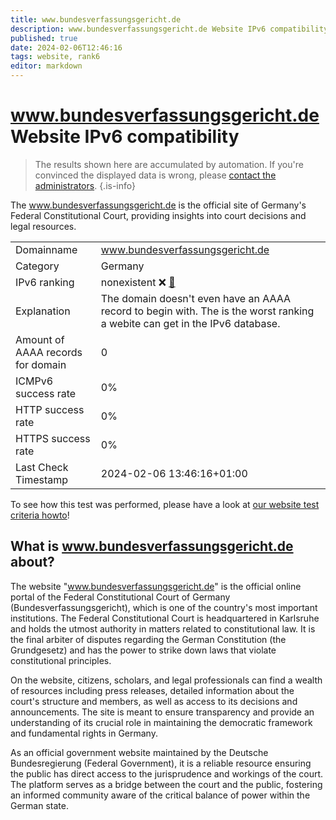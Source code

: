 ```yaml
---
title: www.bundesverfassungsgericht.de
description: www.bundesverfassungsgericht.de Website IPv6 compatibility
published: true
date: 2024-02-06T12:46:16
tags: website, rank6
editor: markdown
---
```


# www.bundesverfassungsgericht.de Website IPv6 compatibility

> The results shown here are accumulated by automation. If you're convinced the displayed data is wrong, please [contact the administrators](/howto/chat). 
{.is-info}

The www.bundesverfassungsgericht.de is the official site of Germany's Federal Constitutional Court, providing insights into court decisions and legal resources.


|   |   |
| - | - |
| Domainname | www.bundesverfassungsgericht.de
| Category | Germany |
| IPv6 ranking | nonexistent :x: [🔗](/howto/ranking) |
| Explanation | The domain doesn't even have an AAAA record to begin with. The is the worst ranking a webite can get in the IPv6 database. |
| Amount of AAAA records for domain | 0 |
| ICMPv6 success rate | 0%|
| HTTP success rate | 0% |
| HTTPS success rate | 0% |
| Last Check Timestamp | 2024-02-06 13:46:16+01:00 |

To see how this test was performed, please have a look at [our website test criteria howto](/howto/testcriteria/website)!


## What is www.bundesverfassungsgericht.de about?
The website "www.bundesverfassungsgericht.de" is the official online portal of the Federal Constitutional Court of Germany (Bundesverfassungsgericht), which is one of the country's most important institutions. The Federal Constitutional Court is headquartered in Karlsruhe and holds the utmost authority in matters related to constitutional law. It is the final arbiter of disputes regarding the German Constitution (the Grundgesetz) and has the power to strike down laws that violate constitutional principles.

On the website, citizens, scholars, and legal professionals can find a wealth of resources including press releases, detailed information about the court's structure and members, as well as access to its decisions and announcements. The site is meant to ensure transparency and provide an understanding of its crucial role in maintaining the democratic framework and fundamental rights in Germany.

As an official government website maintained by the Deutsche Bundesregierung (Federal Government), it is a reliable resource ensuring the public has direct access to the jurisprudence and workings of the court. The platform serves as a bridge between the court and the public, fostering an informed community aware of the critical balance of power within the German state.


